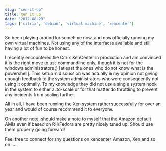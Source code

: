 ```yaml
---
slug: "xen-it-up"
title: Xen it up
date: "2012-08-29"
tags: ['citrix', 'debian', 'virtual machine', 'xencenter']
---
```

So been playing around for sometime now, and now officially running my own virtual machines. Not using any of the interfaces available and still having a lot of fun to be honest.

I recently encountered the Citrix XenCenter in production and am convinced it is the right move to use commandline only, though it is not for the windows administrators ;) [atleast the ones who do not know what is the powershell]. This setup in discussion was actually in my opinion not giving enough feedback to the system administrators who were consequently not using it optimally. To my knowledge they did not use a single system hook in the system to either auto-scale or for that matter do throttling to prevent any incidents from scaling further.

All in all, I have been running the Xen system rather successfully for over an year and would of course recommend it to everyone.

On another note, should make a note to myself that the Amazon default AMIs even if based on RH/Fedora are pretty nicely tuned up. Should use them properly going forward!

Feel free to connect for any questions on xencenter, Amazon, Xen and so on ….
